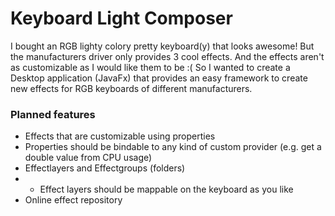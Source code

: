# Keyboard Light Composer

I bought an RGB lighty colory pretty keyboard(y) that looks awesome! But the manufacturers driver only provides 3 cool effects. And the effects aren't as customizable as I would like them to be :(
So I wanted to create a Desktop application (JavaFx) that provides an easy framework to create new effects for RGB keyboards of different manufacturers.

### Planned features
  * Effects that are customizable using properties
  * Properties should be bindable to any kind of custom provider (e.g. get a double value from CPU usage)
  * Effectlayers and Effectgroups (folders)
  * * Effect layers should be mappable on the keyboard as you like
  * Online effect repository

